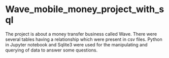 # Wave_mobile_money_project_with_sql

The project is about a money transfer business called Wave.
There were several tables having a relationship which were present in csv files. Python in Jupyter notebook and Sqlite3 were used for the manipulating and querying of data
to answer some questions.
